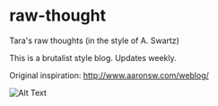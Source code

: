 # raw-thought
Tara's raw thoughts (in the style of A. Swartz)

This is a brutalist style blog. Updates weekly.

Original inspiration: 
http://www.aaronsw.com/weblog/

![Alt Text](https://media1.giphy.com/media/Pl7MhjWSvFwzu/giphy.gif?cid=ecf05e478bxtwun0n07xzgrpqro73v9yk64ccyps55kfoe3l&rid=giphy.gif)